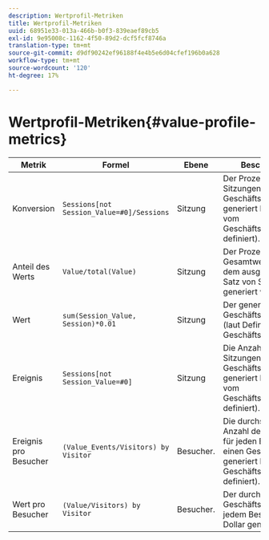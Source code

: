 ```yaml
---
description: Wertprofil-Metriken
title: Wertprofil-Metriken
uuid: 68951e33-013a-466b-b0f3-839eaef89cb5
exl-id: 9e95008c-1162-4f50-89d2-dcf5fcf8746a
translation-type: tm+mt
source-git-commit: d9df90242ef96188f4e4b5e6d04cfef196b0a628
workflow-type: tm+mt
source-wordcount: '120'
ht-degree: 17%

---
```


# Wertprofil-Metriken{#value-profile-metrics}

| Metrik | Formel | Ebene | Beschreibung |
|---|---|---|---|
| Konversion  | `Sessions[not Session_Value=#0]/Sessions` | Sitzung | Der Prozentsatz der Sitzungen, die einen Geschäftswert generiert haben (wie vom Geschäftswertmodell definiert). |
| Anteil des Werts | `Value/total(Value)` | Sitzung | Der Prozentsatz des Gesamtwerts, der aus dem ausgewählten Satz von Sitzungen generiert wurde. |
| Wert | `sum(Session_Value, Session)*0.01` | Sitzung | Der generierte Geschäftswert in Dollar (laut Definition des Geschäftswertmodells). |
| Ereignis | `Sessions[not Session_Value=#0]` | Sitzung | Die Anzahl der Sitzungen, die einen Geschäftswert generiert haben (wie vom Geschäftswertmodell definiert). |
| Ereignis pro Besucher | `(Value_Events/Visitors) by Visitor` | Besucher. | Die durchschnittliche Anzahl der Sitzungen für jeden Besucher, der einen Geschäftswert generiert hat (wie vom Geschäftswertmodell definiert). |
| Wert pro Besucher | `(Value/Visitors) by Visitor` | Besucher. | Der durchschnittliche Geschäftswert, der von jedem Besucher in Dollar generiert wurde. |
